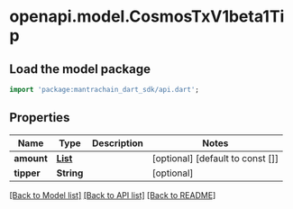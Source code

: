 # openapi.model.CosmosTxV1beta1Tip

## Load the model package
```dart
import 'package:mantrachain_dart_sdk/api.dart';
```

## Properties
Name | Type | Description | Notes
------------ | ------------- | ------------- | -------------
**amount** | [**List<TokenfactoryParams200ResponseParamsDenomCreationFeeInner>**](TokenfactoryParams200ResponseParamsDenomCreationFeeInner.md) |  | [optional] [default to const []]
**tipper** | **String** |  | [optional] 

[[Back to Model list]](../README.md#documentation-for-models) [[Back to API list]](../README.md#documentation-for-api-endpoints) [[Back to README]](../README.md)



